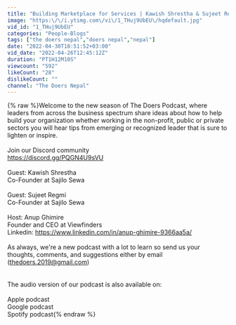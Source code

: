 ```yaml
---
title: "Building Marketplace for Services | Kawish Shrestha & Sujeet Regmi | Ep114 | Sajilo Sewa |Co-Founder"
image: "https:\/\/i.ytimg.com\/vi\/1_THuj9UbEU\/hqdefault.jpg"
vid_id: "1_THuj9UbEU"
categories: "People-Blogs"
tags: ["the doers nepal","doers nepal","nepal"]
date: "2022-04-30T18:51:52+03:00"
vid_date: "2022-04-26T12:45:12Z"
duration: "PT1H12M10S"
viewcount: "592"
likeCount: "28"
dislikeCount: ""
channel: "The Doers Nepal"
---
```

{% raw %}Welcome to the new season of The Doers Podcast, where leaders from across the business spectrum share ideas about how to help build your organization whether working in the non-profit, public or private sectors you will hear tips from emerging or recognized leader that is sure to lighten or inspire.<br /><br />Join our Discord community<br /><a rel="nofollow" target="blank" href="https://discord.gg/PQGN4U9sVU">https://discord.gg/PQGN4U9sVU</a><br /><br />Guest: Kawish Shrestha<br />Co-Founder at Sajilo Sewa<br /><br />Guest: Sujeet Regmi <br />Co-Founder at Sajilo Sewa<br /><br />Host: Anup Ghimire<br />Founder and CEO at Viewfinders<br />Linkedin: <a rel="nofollow" target="blank" href="https://www.linkedin.com/in/anup-ghimire-9366aa5a/">https://www.linkedin.com/in/anup-ghimire-9366aa5a/</a><br /><br />As always, we're a new podcast with a lot to learn so send us your thoughts, comments, and suggestions either by email (thedoers.2019@gmail.com)<br /><br /><br />The audio version of our podcast is also available on:<br /><br />Apple podcast<br />Google podcast<br />Spotify podcast{% endraw %}
